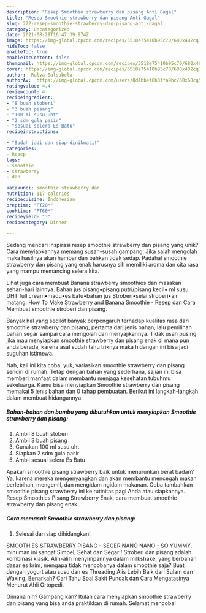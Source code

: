 ```yaml
---
description: "Resep Smoothie strawberry dan pisang Anti Gagal"
title: "Resep Smoothie strawberry dan pisang Anti Gagal"
slug: 222-resep-smoothie-strawberry-dan-pisang-anti-gagal
category: Uncategorized
date: 2021-08-29T16:47:39.974Z
image: https://img-global.cpcdn.com/recipes/5518e75410b95c70/680x482cq70/smoothie-strawberry-dan-pisang-foto-resep-utama.jpg
hideToc: false
enableToc: true
enableTocContent: false
thumbnail: https://img-global.cpcdn.com/recipes/5518e75410b95c70/680x482cq70/smoothie-strawberry-dan-pisang-foto-resep-utama.jpg
cover: https://img-global.cpcdn.com/recipes/5518e75410b95c70/680x482cq70/smoothie-strawberry-dan-pisang-foto-resep-utama.jpg
author:  Rulya Salsabela
authorAv:  https://img-global.cpcdn.com/users/8d4bbef6b3ffa9bc/60x60cq50/avatar.jpg
ratingvalue: 4.4
reviewcount: 4
recipeingredient:
- "8 buah stoberi"
- "3 buah pisang"
- "100 ml susu uht"
- "2 sdm gula pasir"
- "sesuai selera Es Batu"
recipeinstructions:

- "Sudah jadi dan siap dinikmati!"
categories:
- Resep
tags:
- smoothie
- strawberry
- dan

katakunci: smoothie strawberry dan 
nutrition: 117 calories
recipecuisine: Indonesian
preptime: "PT20M"
cooktime: "PT60M"
recipeyield: "3"
recipecategory: Dinner

---
```



Sedang mencari inspirasi resep smoothie strawberry dan pisang yang unik? Cara menyiapkannya memang susah-susah gampang. Jika salah mengolah maka hasilnya akan hambar dan bahkan tidak sedap. Padahal smoothie strawberry dan pisang yang enak harusnya sih memiliki aroma dan cita rasa yang mampu memancing selera kita.


Lihat juga cara membuat Banana strawberry smoothies dan masakan sehari-hari lainnya. Bahan jus pisang•pisang putri/pisang kecil• ml susu UHT full cream•madu•es batu•bahan jus Stroberi•selai stroberi•air matang. How To Make Strawberry and Banana Smoothie - Resep dan Cara Membuat smoothie stroberi dan pisang.

Banyak hal yang sedikit banyak berpengaruh terhadap kualitas rasa dari smoothie strawberry dan pisang, pertama dari jenis bahan, lalu pemilihan bahan segar sampai cara mengolah dan menyajikannya. Tidak usah pusing jika mau menyiapkan smoothie strawberry dan pisang enak di mana pun anda berada, karena asal sudah tahu triknya maka hidangan ini bisa jadi suguhan istimewa.


Nah, kali ini kita coba, yuk, variasikan smoothie strawberry dan pisang sendiri di rumah. Tetap dengan bahan yang sederhana, sajian ini bisa memberi manfaat dalam membantu menjaga kesehatan tubuhmu sekeluarga. Kamu bisa menyiapkan Smoothie strawberry dan pisang memakai 5 jenis bahan dan 0 tahap pembuatan. Berikut ini langkah-langkah dalam membuat hidangannya.

<!--inarticleads1-->

##### Bahan-bahan dan bumbu yang dibutuhkan untuk menyiapkan Smoothie strawberry dan pisang:

1. Ambil 8 buah stoberi
1. Ambil 3 buah pisang
1. Gunakan 100 ml susu uht
1. Siapkan 2 sdm gula pasir
1. Ambil sesuai selera Es Batu


Apakah smoothie pisang strawberry baik untuk menurunkan berat badan? Ya, karena mereka mengenyangkan dan akan membantu mencegah makan berlebihan, mengemil, dan mengidam ngidam makanan. Coba tambahkan smoothie pisang strawberry ini ke rutinitas pagi Anda atau siapkannya. Resep Smoothies Pisang Strawberry Enak, cara membuat smoothie strawberry dan pisang enak. 

<!--inarticleads2-->

##### Cara memasak Smoothie strawberry dan pisang:


1. Selesai dan siap dihidangkan!

SMOOTHIES STRAWBERRY PISANG - SEGER NANO NANO - SO YUMMY. minuman ini sangat Simpel, Sehat dan Segar ! Stroberi dan pisang adalah kombinasi klasik. Alih-alih menyimpannya dalam milkshake, yang berbahan dasar es krim, mengapa tidak mencobanya dalam smoothie saja? Buat dengan yogurt atau susu dan es Threading Alis Lebih Baik dari Sulam dan Waxing, Benarkah? Cari Tahu Soal Sakit Pundak dan Cara Mengatasinya Menurut Ahli Ortopedi. 

Gimana nih? Gampang kan? Itulah cara menyiapkan smoothie strawberry dan pisang yang bisa anda praktikkan di rumah. Selamat mencoba!
